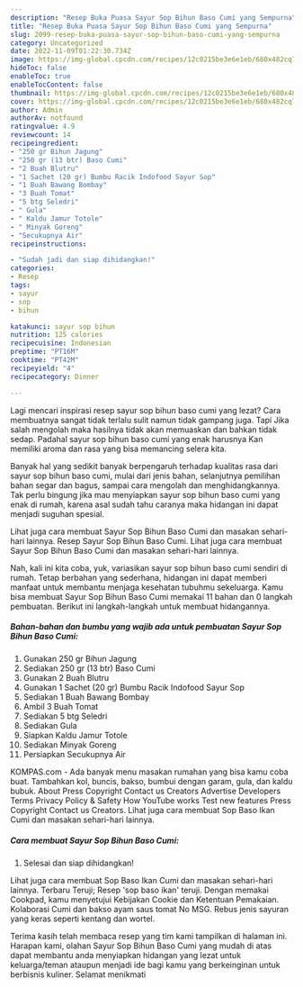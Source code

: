 ```yaml
---
description: "Resep Buka Puasa Sayur Sop Bihun Baso Cumi yang Sempurna"
title: "Resep Buka Puasa Sayur Sop Bihun Baso Cumi yang Sempurna"
slug: 2099-resep-buka-puasa-sayur-sop-bihun-baso-cumi-yang-sempurna
category: Uncategorized
date: 2022-11-09T01:22:30.734Z
image: https://img-global.cpcdn.com/recipes/12c0215be3e6e1eb/680x482cq70/sayur-sop-bihun-baso-cumi-foto-resep-utama.jpg
hideToc: false
enableToc: true
enableTocContent: false
thumbnail: https://img-global.cpcdn.com/recipes/12c0215be3e6e1eb/680x482cq70/sayur-sop-bihun-baso-cumi-foto-resep-utama.jpg
cover: https://img-global.cpcdn.com/recipes/12c0215be3e6e1eb/680x482cq70/sayur-sop-bihun-baso-cumi-foto-resep-utama.jpg
author: Admin
authorAv: notfound
ratingvalue: 4.9
reviewcount: 14
recipeingredient:
- "250 gr Bihun Jagung"
- "250 gr (13 btr) Baso Cumi"
- "2 Buah Blutru"
- "1 Sachet (20 gr) Bumbu Racik Indofood Sayur Sop"
- "1 Buah Bawang Bombay"
- "3 Buah Tomat"
- "5 btg Seledri"
- " Gula"
- " Kaldu Jamur Totole"
- " Minyak Goreng"
- "Secukupnya Air"
recipeinstructions:

- "Sudah jadi dan siap dihidangkan!"
categories:
- Resep
tags:
- sayur
- sop
- bihun

katakunci: sayur sop bihun 
nutrition: 125 calories
recipecuisine: Indonesian
preptime: "PT16M"
cooktime: "PT42M"
recipeyield: "4"
recipecategory: Dinner

---
```



Lagi mencari inspirasi resep sayur sop bihun baso cumi yang lezat? Cara membuatnya sangat tidak terlalu sulit namun tidak gampang juga. Tapi Jika salah mengolah maka hasilnya tidak akan memuaskan dan bahkan tidak sedap. Padahal sayur sop bihun baso cumi yang enak harusnya Kan memiliki aroma dan rasa yang bisa memancing selera kita.


Banyak hal yang sedikit banyak berpengaruh terhadap kualitas rasa dari sayur sop bihun baso cumi, mulai dari jenis bahan, selanjutnya pemilihan bahan segar dan bagus, sampai cara mengolah dan menghidangkannya. Tak perlu bingung jika mau menyiapkan sayur sop bihun baso cumi yang enak di rumah, karena asal sudah tahu caranya maka hidangan ini dapat menjadi suguhan spesial.

Lihat juga cara membuat Sayur Sop Bihun Baso Cumi dan masakan sehari-hari lainnya. Resep Sayur Sop Bihun Baso Cumi. Lihat juga cara membuat Sayur Sop Bihun Baso Cumi dan masakan sehari-hari lainnya.


Nah, kali ini kita coba, yuk, variasikan sayur sop bihun baso cumi sendiri di rumah. Tetap berbahan yang sederhana, hidangan ini dapat memberi manfaat untuk membantu menjaga kesehatan tubuhmu sekeluarga. Kamu bisa membuat Sayur Sop Bihun Baso Cumi memakai 11 bahan dan 0 langkah pembuatan. Berikut ini langkah-langkah untuk membuat hidangannya.

<!--inarticleads1-->

##### Bahan-bahan dan bumbu yang wajib ada untuk pembuatan Sayur Sop Bihun Baso Cumi:

1. Gunakan 250 gr Bihun Jagung
1. Sediakan 250 gr (13 btr) Baso Cumi
1. Gunakan 2 Buah Blutru
1. Gunakan 1 Sachet (20 gr) Bumbu Racik Indofood Sayur Sop
1. Sediakan 1 Buah Bawang Bombay
1. Ambil 3 Buah Tomat
1. Sediakan 5 btg Seledri
1. Sediakan  Gula
1. Siapkan  Kaldu Jamur Totole
1. Sediakan  Minyak Goreng
1. Persiapkan Secukupnya Air


KOMPAS.com - Ada banyak menu masakan rumahan yang bisa kamu coba buat. Tambahkan kol, buncis, bakso, bumbui dengan garam, gula, dan kaldu bubuk. About Press Copyright Contact us Creators Advertise Developers Terms Privacy Policy &amp; Safety How YouTube works Test new features Press Copyright Contact us Creators. Lihat juga cara membuat Sop Baso Ikan Cumi dan masakan sehari-hari lainnya. 

<!--inarticleads2-->

##### Cara membuat Sayur Sop Bihun Baso Cumi:


1. Selesai dan siap dihidangkan!

Lihat juga cara membuat Sop Baso Ikan Cumi dan masakan sehari-hari lainnya. Terbaru Teruji; Resep &#39;sop baso ikan&#39; teruji. Dengan memakai Cookpad, kamu menyetujui Kebijakan Cookie dan Ketentuan Pemakaian. Kolaborasi Cumi dan bakso ayam saus tomat No MSG. Rebus jenis sayuran yang keras seperti kentang dan wortel. 

Terima kasih telah membaca resep yang tim kami tampilkan di halaman ini. Harapan kami, olahan Sayur Sop Bihun Baso Cumi yang mudah di atas dapat membantu anda menyiapkan hidangan yang lezat untuk keluarga/teman ataupun menjadi ide bagi kamu yang berkeinginan untuk berbisnis kuliner. Selamat menikmati
